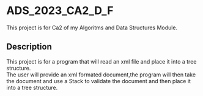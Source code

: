 # ADS_2023_CA2_D_F
This project is for Ca2 of my Algoritms and Data Structures Module.
## Description
This project is for a program that will read an xml file and place it into a tree structure.<br>
The user will provide an xml formated document,the program will then take<br>
the document and use a Stack to validate the document and then place it into a tree structure.<br>


